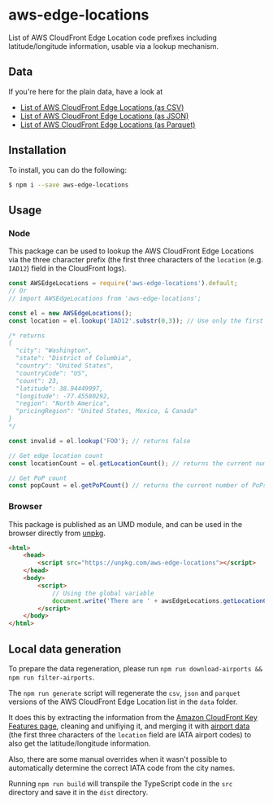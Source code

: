 # aws-edge-locations
List of AWS CloudFront Edge Location code prefixes including latitude/longitude information, usable via a lookup mechanism.

## Data

If you're here for the plain data, have a look at

* [List of AWS CloudFront Edge Locations (as CSV)](data/aws-edge-locations.csv) 
* [List of AWS CloudFront Edge Locations (as JSON)](data/aws-edge-locations.json)
* [List of AWS CloudFront Edge Locations (as Parquet)](data/aws-edge-locations.parquet)

## Installation
To install, you can do the following:

```bash
$ npm i --save aws-edge-locations
```

## Usage

### Node

This package can be used to lookup the AWS CloudFront Edge Locations via the three character prefix (the first three characters of the `location` (e.g. `IAD12`) field in the CloudFront logs).

```javascript
const AWSEdgeLocations = require('aws-edge-locations').default;
// Or
// import AWSEdgeLocations from 'aws-edge-locations';

const el = new AWSEdgeLocations();
const location = el.lookup('IAD12'.substr(0,3)); // Use only the first three characters!

/* returns
{
  "city": "Washington",
  "state": "District of Columbia",
  "country": "United States",
  "countryCode": "US",
  "count": 23,
  "latitude": 38.94449997,
  "longitude": -77.45580292,
  "region": "North America",
  "pricingRegion": "United States, Mexico, & Canada"
}
*/

const invalid = el.lookup('FOO'); // returns false

// Get edge location count
const locationCount = el.getLocationCount(); // returns the current number of locations

// Get PoP count
const popCount = el.getPoPCount() // returns the current number of PoPs
```

### Browser

This package is published as an UMD module, and can be used in the browser directly from [unpkg](https://unpkg.com/).

```html
<html>
    <head>
        <script src="https://unpkg.com/aws-edge-locations"></script> 
    </head>
    <body>
        <script>
            // Using the global variable
            document.write('There are ' + awsEdgeLocations.getLocationCount() + ' edge locations');
        </script>
    </body>
</html>
```

## Local data generation

To prepare the data regeneration, please run `npm run download-airports && npm run filter-airports`.

The `npm run generate` script will regenerate the `csv`, `json` and `parquet` versions of the AWS CloudFront Edge Location list in the `data` folder.

It does this by extracting the information from the [Amazon CloudFront Key Features page](https://aws.amazon.com/cloudfront/features/), cleaning and unifiying it, and merging it with [airport data](https://datahub.io/core/airport-codes/r/airport-codes.json) (the first three characters of the `location` field are IATA airport codes) to also get the latitude/longitude information.

Also, there are some manual overrides when it wasn't possible to automatically determine the correct IATA code from the city names.

Running `npm run build` will transpile the TypeScript code in the `src` directory and save it in the `dist` directory.
